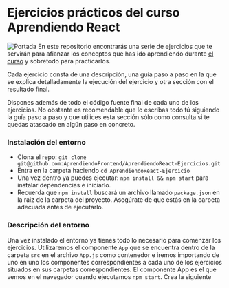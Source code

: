 
# Ejercicios prácticos del curso Aprendiendo React
![Portada](/AprendiendoFrontend/AprendiendoReact-Ejercicios/blob/master/public/images/UDEMY-portada.png "Portada")
En este repositorio encontrarás una serie de ejercicios que te servirán para afianzar los conceptos que has ido aprendiendo durante [el curso](https://www.udemy.com/aprendiendo-react/) y sobretodo para practicarlos.

Cada ejercicio consta de una descripción, una guía paso a paso en la que se explica detalladamente la ejecución del ejercicio y otra sección con el resultado final.

Dispones además de todo el código fuente final de cada uno de los ejercicios. No obstante es recomendable que lo escribas todo tú siguiendo la guía paso a paso y que utilices esta sección sólo como consulta si te quedas atascado en algún paso en concreto.

### Instalación del entorno
- Clona el repo: `git clone git@github.com:AprendiendoFrontend/AprendiendoReact-Ejercicios.git`
- Entra en la carpeta haciendo `cd AprendiendoReact-Ejercicio`
- Una vez dentro ya puedes ejecutar: `npm install && npm start` para instalar dependencias e iniciarlo.
- Recuerda que `npm install` buscará un archivo llamado `package.json` en la raiz de la carpeta del proyecto. Asegúrate de que estás en la carpeta adecuada antes de ejecutarlo.

### Descripción del entorno
Una vez instalado el entorno ya tienes todo lo necesario para comenzar los ejercicios. Utilizaremos el componente `App` que se encuentra dentro de la carpeta `src` en el archivo `App.js` como contenedor e iremos importando de uno en uno los componentes correspondientes a cada uno de los ejercicios situados en sus carpetas correspondientes. El componente App es el que vemos en el navegador cuando ejecutamos `npm start`.
Crea la siguiente